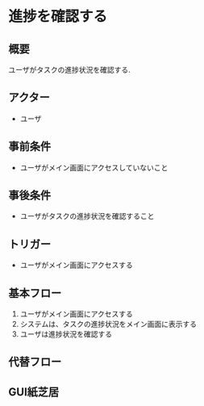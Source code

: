 # 進捗を確認する
## 概要
ユーザがタスクの進捗状況を確認する.
## アクター
- ユーザ
## 事前条件
- ユーザがメイン画面にアクセスしていないこと
## 事後条件
- ユーザがタスクの進捗状況を確認すること
## トリガー
- ユーザがメイン画面にアクセスする
## 基本フロー
1. ユーザがメイン画面にアクセスする
2. システムは、タスクの進捗状況をメイン画面に表示する
3. ユーザは進捗状況を確認する
## 代替フロー
## GUI紙芝居
